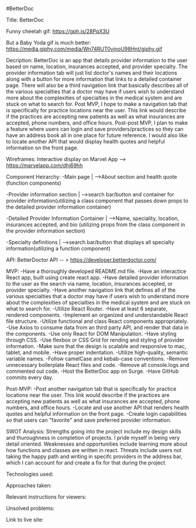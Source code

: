 #BetterDoc

Title: BetterDoc

Funny cheetah gif: https://gph.is/28PqX3U

But a Baby Yoda gif is much better: https://media.giphy.com/media/Wn74RUT0vjnoU98Hnt/giphy.gif

Decription: BetterDoc is an app that details provider information to the user based on name, location, insurances accepted, and provider specialty. The provider information tab will just list doctor's names and their locations along with a button for more information that links to a detailed container page. There will also be a third navigation link that basically describes all of the various specialties that a doctor may have if users wish to understand more about the complexities of specialties in the medical system and are stuck on what to search for. Post MVP, I hope to make a navigation tab that is specifically for practice locations near the user. This link would describe if the practices are accepting new patients as well as what insurances are accepted, phone numbers, and office hours. Post-post MVP, I plan to make a feature where users can login and save providers/practices so they can have an address book all in one place for future reference. I would also like to locate another API that would display health quotes and helpful information on the front page.

Wireframes: Interactive display on Marvel App --> https://marvelapp.com/dhj69hh

Component Heirarchy: 
  -Main page
    |
    -->About section and health quote (function components)

  -Provider information section
    |
    -->search bar/button and container for provider information(utilizing a class component that passes down props to the detailed provider information container)

  -Detailed Provider Information Container
    |
    -->Name, speciality, location, insurances accepted, and bio (utilizing props from the class component in the provider information section)

  -Specialty definitions
    |
    -->search bar/button that displays all specialty information(utilizing a function component)


API: BetterDoctor API -- > https://developer.betterdoctor.com/

MVP:
-Have a thoroughly developed README.md file. 
-Have an interactice React app, built using create react app.
-Have detailed provider information to the user as the search via name, location, insurances accepted, or provider specialty. 
-Have another navigation link that defines all of the various specialties that a doctor may have if users wish to understand more about the complexities of specialties in the medical system and are stuck on what to search for.
-Utilize React Router.
-Have at least 6 separate, rendered components.
-Implement an organized and understandable React file structure.
-Utilize functional and class React components appropriately.
-Use Axios to consume data from an third party API, and render that data in the components. 
-Use only React for DOM Manipulation.
-Have styling through CSS.
-Use flexbox or CSS Grid for rending and styling of provider information.
-Make sure that the design is scalable and responsive to mac, tablet, and mobile.
-Have proper indentation.
-Utilize high-quality, semantic variable names.
-Follow camelCase and kebab-case conventions.
-Remove unnecessary boilerplate React files and code.
-Remove all console.logs and commented out code.
-Host the BetterDoc app on Surge.
-Have GitHub commits every day.


Post-MVP:
-Post another navigation tab that is specifically for practice locations near the user. This link would describe if the practices are accepting new patients as well as what insurances are accepted, phone numbers, and office hours.
-Locate and use another API that renders health quotes and helpful information on the front page.
-Create login capabilities so that users can "favorite" and save preferred provider information.


SWOT Analysis: 
Strengths going into the project include my design skills and thuroughness in completion of projects. I pride myself in being very detail oriented. Weaknesses and opportunities include learning more about how functions and classes are written in react. Threats include users not taking the happy path and writing in specifc providers in the address bar, which I can account for and create a fix for that during the project.


Technologies used: 

Approaches taken: 

Relevant instructions for viewers: 

Unsolved problems: 

Link to live site: 
